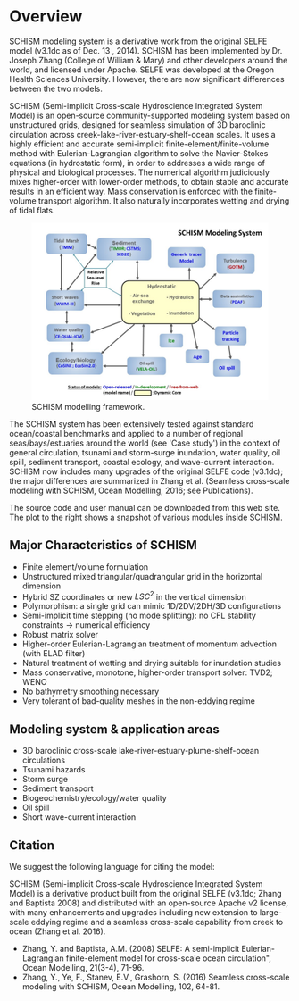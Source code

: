 # Overview
SCHISM modeling system is a derivative work from the original SELFE model (v3.1dc as of Dec. 13 , 2014). SCHISM has been implemented by Dr. Joseph Zhang (College of William & Mary) and other developers around the world, and licensed under Apache. SELFE was developed at the Oregon Health Sciences University. However, there are now significant differences between the two models.

SCHISM (Semi-implicit Cross-scale Hydroscience Integrated System Model) is an open-source community-supported modeling system based on unstructured grids, designed for seamless simulation of 3D baroclinic circulation across creek-lake-river-estuary-shelf-ocean scales. It uses a highly efficient and accurate semi-implicit finite-element/finite-volume method with Eulerian-Lagrangian algorithm to solve the Navier-Stokes equations (in hydrostatic form), in order to addresses a wide range of physical and biological processes. The numerical algorithm judiciously mixes higher-order with lower-order methods, to obtain stable and accurate results in an efficient way. Mass conservation is enforced with the finite-volume transport algorithm. It also naturally incorporates wetting and drying of tidal flats.

<figure>
<img alt="SCHISM modelling framework" src="assets/schism_flow_diagram.jpg" title="SCHISM modelling framework." />
<figcaption>SCHISM modelling framework.</figcaption>
</figure>

The SCHISM system has been extensively tested against standard ocean/coastal benchmarks and applied to a number of regional seas/bays/estuaries around the world (see 'Case study') in the context of general circulation, tsunami and storm-surge inundation, water quality, oil spill, sediment transport, coastal ecology, and wave-current interaction. SCHISM now includes many upgrades of the original SELFE code (v3.1dc); the major differences are summarized in Zhang et al. (Seamless cross-scale modeling with SCHISM, Ocean Modelling, 2016; see Publications).

The source code and user manual can be downloaded from this web site. The plot to the right shows a snapshot of various modules inside SCHISM.

## Major Characteristics of SCHISM
- Finite element/volume formulation
- Unstructured mixed triangular/quadrangular grid in the horizontal dimension
- Hybrid SZ coordinates or new $LSC^2$ in the vertical dimension
- Polymorphism: a single grid can mimic 1D/2DV/2DH/3D configurations
- Semi-implicit time stepping (no mode splitting): no CFL stability constraints → numerical efficiency
- Robust matrix solver
- Higher-order Eulerian-Lagrangian treatment of momentum advection (with ELAD filter)
- Natural treatment of wetting and drying suitable for inundation studies
- Mass conservative, monotone, higher-order transport solver: TVD2; WENO
- No bathymetry smoothing necessary
- Very tolerant of bad-quality meshes in the non-eddying regime

## Modeling system & application areas
- 3D baroclinic cross-scale lake-river-estuary-plume-shelf-ocean circulations
- Tsunami hazards
- Storm surge
- Sediment transport
- Biogeochemistry/ecology/water quality
- Oil spill
- Short wave-current interaction

## Citation
We suggest the following language for citing the model:

SCHISM (Semi-implicit Cross-scale Hydroscience Integrated System Model) is a derivative product built from the original SELFE (v3.1dc; Zhang and Baptista 2008) and distributed with an open-source Apache v2 license, with many enhancements and upgrades including new extension to large-scale eddying regime and a seamless cross-scale capability from creek to ocean (Zhang et al. 2016).

- Zhang, Y. and Baptista, A.M. (2008) SELFE: A semi-implicit Eulerian-Lagrangian finite-element model for cross-scale ocean circulation", Ocean Modelling, 21(3-4), 71-96.
- Zhang, Y., Ye, F., Stanev, E.V., Grashorn, S. (2016) Seamless cross-scale modeling with SCHISM, Ocean Modelling, 102, 64-81.